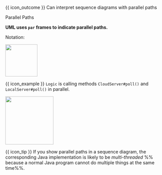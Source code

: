 <span id="prereqs"></span>

<span id="outcomes">{{ icon_outcome }} Can interpret sequence diagrams with parallel paths</span>

<span id="title">Parallel Paths</span>

<div id="body">

**UML uses `par` frames to indicate parallel paths.**

Notation:

<img src="{{baseUrl}}/uml/sequenceDiagrams/parallelPaths/images/notation.png" height="100" />
<p/>

<tip-box>

{{ icon_example }} `Logic` is calling methods `CloudServer#poll()` and `LocalServer#poll()` in parallel.

<img src="{{baseUrl}}/uml/sequenceDiagrams/parallelPaths/images/logicServerData.png" height="150" />
<p/>

<tip-box> 

{{ icon_tip }} If you show parallel paths in a sequence diagram, the corresponding Java implementation is likely to be _multi-threaded_ %% because a normal Java program cannot do multiple things at the same time%%.

</tip-box>

</tip-box>

</div>

<div id="extras">
</div>